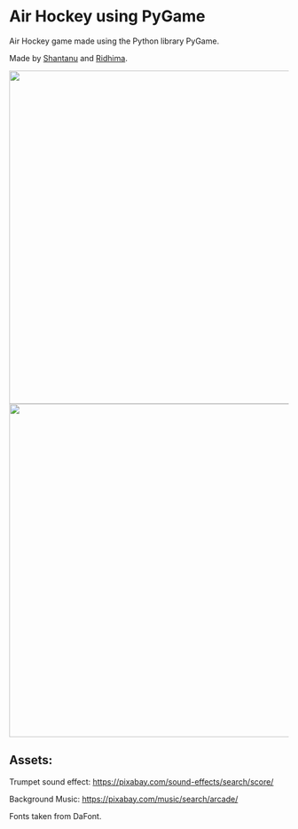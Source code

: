 # Air Hockey using PyGame
Air Hockey game made using the Python library PyGame.

Made by <a href="www.github.com/shxntanu">Shantanu</a> and <a href="https://github.com/RidhimaSinare">Ridhima</a>.

<img src="https://github.com/shxntanu/air-hockey-pygame/blob/main/assets/Screenshot%202023-03-31%20at%2011.46.48%20PM.png?raw=true" height=600px>
<img src="https://github.com/shxntanu/air-hockey-pygame/blob/main/assets/Screenshot%202023-03-31%20at%2011.46.58%20PM.png?raw=true" height=600px>


Assets:
---

Trumpet sound effect: https://pixabay.com/sound-effects/search/score/

Background Music: https://pixabay.com/music/search/arcade/

Fonts taken from DaFont.
